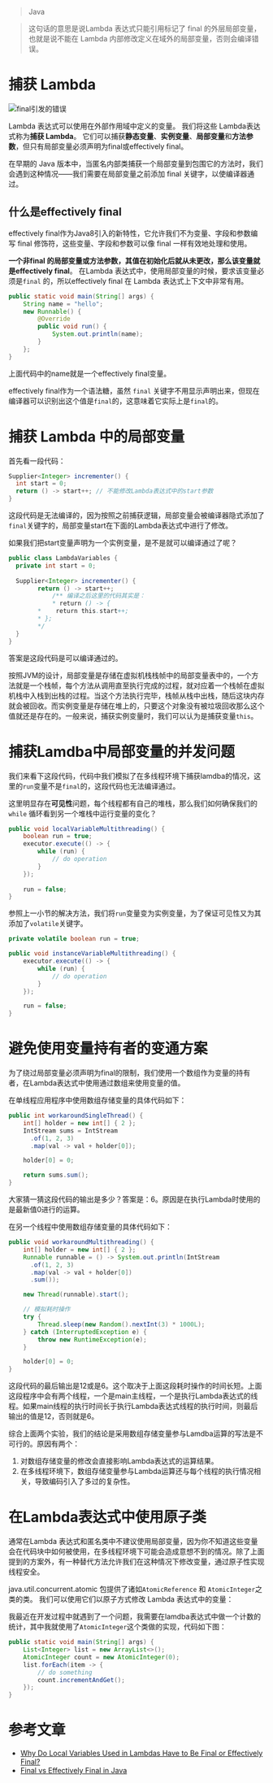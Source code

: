> Java

> 这句话的意思是说Lambda 表达式只能引用标记了 final 的外层局部变量，也就是说不能在 Lambda 内部修改定义在域外的局部变量，否则会编译错误。

# 捕获 Lambda

![final引发的错误](/assert/final引发的错误.png)

Lambda 表达式可以使用在外部作用域中定义的变量。 我们将这些 Lambda表达式称为**捕获 Lambda**。 它们可以捕获**静态变量**、**实例变量**、**局部变量**和**方法参数**，但只有局部变量必须声明为final或effectively final。

在早期的 Java 版本中，当匿名内部类捕获一个局部变量到包围它的方法时，我们会遇到这种情况——我们需要在局部变量之前添加 final 关键字，以使编译器通过。

## 什么是effectively final

effectively final作为Java8引入的新特性，它允许我们不为变量、字段和参数编写 final 修饰符，这些变量、字段和参数可以像 final 一样有效地处理和使用。

**一个非final 的局部变量或方法参数，其值在初始化后就从未更改，那么该变量就是effectively final**。 在Lambda 表达式中，使用局部变量的时候，要求该变量必须是`final` 的，所以effectively final 在 Lambda 表达式上下文中非常有用。

```java
public static void main(String[] args) {
    String name = "hello";
    new Runnable() {
        @Override
        public void run() {
            System.out.println(name);
        }
    };
}
```

上面代码中的name就是一个effectively final变量。

effectively final作为一个语法糖，虽然 `final` 关键字不用显示声明出来，但现在编译器可以识别出这个值是`final`的，这意味着它实际上是`final`的。

# 捕获 Lambda 中的局部变量

首先看一段代码：
```java
Supplier<Integer> incrementer() {
  int start = 0;
  return () -> start++; // 不能修改Lambda表达式中的start参数
}
```

这段代码是无法编译的，因为按照之前捕获逻辑，局部变量会被编译器隐式添加了`final`关键字的，局部变量start在下面的Lambda表达式中进行了修改。

如果我们把start变量声明为一个实例变量，是不是就可以编译通过了呢？

```java
public class LambdaVariables {
  private int start = 0;
  
  Supplier<Integer> incrementer() {
        return () -> start++; 
    		/** 编译之后这里的代码其实是：
    		* return () -> {
        *    return this.start++;
        * };
        */
  }
}
```

答案是这段代码是可以编译通过的。

按照JVM的设计，局部变量是存储在虚拟机栈栈帧中的局部变量表中的，一个方法就是一个栈帧，每个方法从调用直至执行完成的过程，就对应着一个栈帧在虚拟机栈中入栈到出栈的过程。当这个方法执行完毕，栈帧从栈中出栈，随后这块内存就会被回收。而实例变量是存储在堆上的，只要这个对象没有被垃圾回收那么这个值就还是存在的。一般来说，捕获实例变量时，我们可以认为是捕获变量`this`。

# 捕获Lamdba中局部变量的并发问题

我们来看下这段代码，代码中我们模拟了在多线程环境下捕获lamdba的情况，这里的`run`变量不是`final`的，这段代码也无法编译通过。

这里明显存在**可见性**问题，每个线程都有自己的堆栈，那么我们如何确保我们的 `while` 循环看到另一个堆栈中运行变量的变化？

```java
public void localVariableMultithreading() {
    boolean run = true;
    executor.execute(() -> {
        while (run) {
            // do operation
        }
    });
    
    run = false;
}
```

参照上一小节的解决方法，我们将`run`变量变为实例变量，为了保证可见性又为其添加了`volatile`关键字。

```java
private volatile boolean run = true;

public void instanceVariableMultithreading() {
    executor.execute(() -> {
        while (run) {
            // do operation
        }
    });

    run = false;
}
```

# 避免使用变量持有者的变通方案

为了绕过局部变量必须声明为final的限制，我们使用一个数组作为变量的持有者，在Lambda表达式中使用通过数组来使用变量的值。

在单线程应用程序中使用数组存储变量的具体代码如下：

```java
public int workaroundSingleThread() {
    int[] holder = new int[] { 2 };
    IntStream sums = IntStream
      .of(1, 2, 3)
      .map(val -> val + holder[0]);

    holder[0] = 0;

    return sums.sum();
}
```

大家猜一猜这段代码的输出是多少？答案是：6。原因是在执行Lambda时使用的是最新值0进行的运算。

在另一个线程中使用数组存储变量的具体代码如下：

```java
public void workaroundMultithreading() {
    int[] holder = new int[] { 2 };
    Runnable runnable = () -> System.out.println(IntStream
      .of(1, 2, 3)
      .map(val -> val + holder[0])
      .sum());

    new Thread(runnable).start();

    // 模拟耗时操作
    try {
        Thread.sleep(new Random().nextInt(3) * 1000L);
    } catch (InterruptedException e) {
        throw new RuntimeException(e);
    }

    holder[0] = 0;
}
```

这段代码的最后输出是12或是6。这个取决于上面这段耗时操作的时间长短。上面这段程序中会有两个线程，一个是main主线程，一个是执行Lambda表达式的线程。如果main线程的执行时间长于执行Lambda表达式线程的执行时间，则最后输出的值是12，否则就是6。

综合上面两个实验，我们的结论是采用数组存储变量参与Lamdba运算的写法是不可行的。原因有两个：

1. 对数组存储变量的修改会直接影响Lambda表达式的运算结果。
2. 在多线程环境下，数组存储变量参与Lambda运算还与每个线程的执行情况相关，导致编码引入了多过的复杂性。

# 在Lambda表达式中使用原子类

通常在Lambda 表达式和匿名类中不建议使用局部变量，因为你不知道这些变量会在代码块中如何被使用，在多线程环境下可能会造成意想不到的情况。除了上面提到的方案外，有一种替代方法允许我们在这种情况下修改变量，通过原子性实现线程安全。

java.util.concurrent.atomic 包提供了诸如`AtomicReference` 和 `AtomicInteger`之类的类。 我们可以使用它们以原子方式修改 Lambda 表达式中的变量：

我最近在开发过程中就遇到了一个问题，我需要在lamdba表达式中做一个计数的统计，其中我就使用了`AtomicInteger`这个类做的实现，代码如下图：

```java
public static void main(String[] args) {
    List<Integer> list = new ArrayList<>();
    AtomicInteger count = new AtomicInteger(0);
    list.forEach(item -> {
        // do something
        count.incrementAndGet();
    });
}
```

# 参考文章

* [Why Do Local Variables Used in Lambdas Have to Be Final or Effectively Final?](https://www.baeldung.com/java-Lambda-effectively-final-local-variables)
* [Final vs Effectively Final in Java](https://www.baeldung.com/java-effectively-final)
